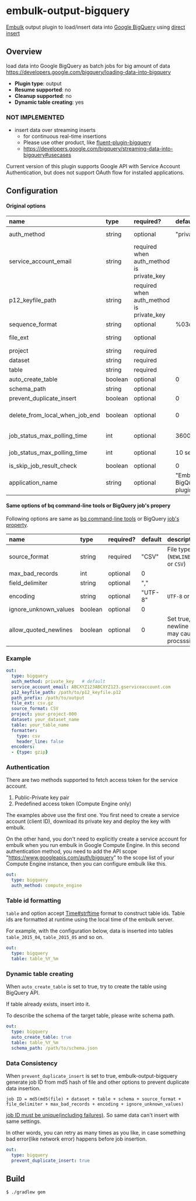 
# embulk-output-bigquery

[Embulk](https://github.com/embulk/embulk/) output plugin to load/insert data into [Google BigQuery](https://cloud.google.com/bigquery/) using [direct insert](https://cloud.google.com/bigquery/loading-data-into-bigquery#loaddatapostrequest)

## Overview

load data into Google BigQuery as batch jobs for big amount of data
https://developers.google.com/bigquery/loading-data-into-bigquery

* **Plugin type**: output
* **Resume supported**: no
* **Cleanup supported**: no
* **Dynamic table creating**: yes

### NOT IMPLEMENTED 
* insert data over streaming inserts
  * for continuous real-time insertions
  * Please use other product, like [fluent-plugin-bigquery](https://github.com/kaizenplatform/fluent-plugin-bigquery)
  * https://developers.google.com/bigquery/streaming-data-into-bigquery#usecases

Current version of this plugin supports Google API with Service Account Authentication, but does not support
OAuth flow for installed applications.

## Configuration

#### Original options

| name                      | type        | required?  | default      | description            |  
|:--------------------------|:------------|:-----------|:-------------|:-----------------------|
|  auth_method              | string      | optional   | "private_key"  | `private_key` or `compute_engine`
|  service_account_email    | string      | required when auth_method is private_key  |   | Your Google service account email
|  p12_keyfile_path         | string      | required when auth_method is private_key   |   | Fullpath of private key in P12(PKCS12) format |
|  sequence_format          | string      | optional   | %03d.%02d      |  |
|  file_ext                 | string      | optional   |                | e.g. ".csv.gz" ".json.gz" |
|  project                  | string      | required   |                | project_id |
|  dataset                  | string      | required   |                | dataset |
|  table                    | string      | required   |                | table name |
|  auto_create_table        | boolean     | optional   | 0              | [See below](#dynamic-table-creating) |
|  schema_path              | string      | optional   |                | /path/to/schema.json |
|  prevent_duplicate_insert | boolean     | optional   | 0              | [See below](#data-consistency) |
|  delete_from_local_when_job_end | boolean     | optional   | 0            | If set to true, delete local file when job is end |
|  job_status_max_polling_time    | int         | optional   | 3600 sec     | Max job status polling time |
|  job_status_max_polling_time    | int         | optional   | 10 sec       | Job status polling interval |
|  is_skip_job_result_check       | boolean     | optional   | 0            |  |
|  application_name         | string      | optional   | "Embulk BigQuery plugin" | Anything you like |

#### Same options of bq command-line tools or BigQuery job's propery

Following options are same as [bq command-line tools](https://cloud.google.com/bigquery/bq-command-line-tool#creatingtablefromfile) or BigQuery [job's property](https://cloud.google.com/bigquery/docs/reference/v2/jobs#resource).

| name                      | type        | required?  | default      | description            |  
|:--------------------------|:------------|:-----------|:-------------|:-----------------------|
|  source_format            | string      | required   | "CSV"          | File type (`NEWLINE_DELIMITED_JSON` or `CSV`) |
|  max_bad_records          | int         | optional   | 0            | |
|  field_delimiter          | string      | optional   | ","          | |
|  encoding                 | string      | optional   | "UTF-8"      | `UTF-8` or `ISO-8859-1` |
|  ignore_unknown_values    | boolean     | optional   | 0            | |
|  allow_quoted_newlines    | boolean     | optional   | 0            | Set true, if data contains newline characters. It may cause slow procsssing |

### Example

```yaml
out:
  type: bigquery
  auth_method: private_key   # default
  service_account_email: ABCXYZ123ABCXYZ123.gserviceaccount.com
  p12_keyfile_path: /path/to/p12_keyfile.p12
  path_prefix: /path/to/output
  file_ext: csv.gz
  source_format: CSV
  project: your-project-000
  dataset: your_dataset_name
  table: your_table_name
  formatter:
    type: csv
    header_line: false
  encoders:
  - {type: gzip}
```

### Authentication

There are two methods supported to fetch access token for the service account.

1. Public-Private key pair
2. Predefined access token (Compute Engine only)

The examples above use the first one.  You first need to create a service account (client ID),
download its private key and deploy the key with embulk.

On the other hand, you don't need to explicitly create a service account for embulk when you
run embulk in Google Compute Engine.  In this second authentication method, you need to
add the API scope "https://www.googleapis.com/auth/bigquery" to the scope list of your
Compute Engine instance, then you can configure embulk like this.

```yaml
out:
  type: bigquery
  auth_method: compute_engine
```

### Table id formatting

`table` and option accept [Time#strftime](http://ruby-doc.org/core-1.9.3/Time.html#method-i-strftime)
format to construct table ids.
Table ids are formatted at runtime
using the local time of the embulk server.

For example, with the configuration below,
data is inserted into tables `table_2015_04`, `table_2015_05` and so on.

```yaml
out:
  type: bigquery
  table: table_%Y_%m
```

### Dynamic table creating

When `auto_create_table` is set to true, try to create the table using BigQuery API.

If table already exists, insert into it.

To describe the schema of the target table, please write schema path.


```yaml
out:
  type: bigquery
  auto_create_table: true
  table: table_%Y_%m
  schema_path: /path/to/schema.json
```

### Data Consistency

When `prevent_duplicate_insert` is set to true, embulk-output-bigquery generate job ID from md5 hash of file  and other options to prevent duplicate data insertion.

`job ID = md5(md5(file) + dataset + table + schema + source_format + file_delimiter + max_bad_records + encoding + ignore_unknown_values)`

[job ID must be unique(including failures)](https://cloud.google.com/bigquery/loading-data-into-bigquery#consistency). So same data can't insert with same settings.

In other words, you can retry as many times as you like, in case something bad error(like network error) happens before job insertion.

```yaml
out:
  type: bigquery
  prevent_duplicate_insert: true
```

## Build

```
$ ./gradlew gem
```
